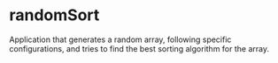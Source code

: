 # randomSort
Application that generates a random array, following specific configurations, and tries to find the best sorting algorithm for the array.
